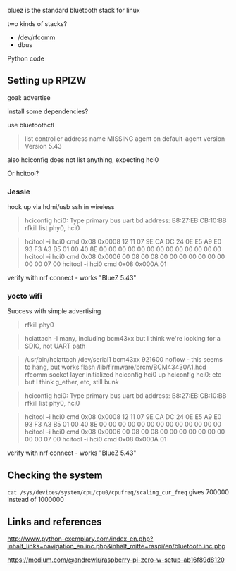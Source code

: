 bluez is the standard bluetooth stack for linux

two kinds of stacks?
- /dev/rfcomm
- dbus

Python code

## Setting up RPIZW
goal: advertise

install some dependencies?

use bluetoothctl

> list
controller address name MISSING
> agent on
> default-agent
> version
Version 5.43

also hciconfig does not list anything, expecting hci0



Or hcitool?

### Jessie
hook up via hdmi/usb
ssh in wireless

> hciconfig
hci0: Type primary bus uart
bd address: B8:27:EB:CB:10:BB
> rfkill list
phy0, hci0

> hcitool -i hci0 cmd 0x08 0x0008 12 11 07 9E CA DC 24 0E E5 A9 E0 93 F3 A3 B5 01 00 40 8E 00 00 00 00 00 00 00 00 00 00 00 00 00
> hcitool -i hci0 cmd 0x08 0x0006 00 08 00 08 00 00 00 00 00 00 00 00 00 07 00
> hcitool -i hci0 cmd 0x08 0x000A 01

verify with nrf connect - works "BlueZ 5.43"

### yocto wifi
Success with simple advertising

> rfkill
phy0

> hciattach -l
many, including bcm43xx
but I think we're looking for a SDIO, not UART path

> /usr/bin/hciattach /dev/serial1 bcm43xx 921600 noflow -
this seems to hang, but works
flash /lib/firmware/brcm/BCM43430A1.hcd
rfcomm socket layer initialized
> hciconfig hci0 up
> hciconfig
hci0: etc
but I think g_ether, etc, still bunk

> hciconfig
hci0: Type primary bus uart
bd address: B8:27:EB:CB:10:BB
> rfkill list
phy0, hci0

> hcitool -i hci0 cmd 0x08 0x0008 12 11 07 9E CA DC 24 0E E5 A9 E0 93 F3 A3 B5 01 00 40 8E 00 00 00 00 00 00 00 00 00 00 00 00 00
> hcitool -i hci0 cmd 0x08 0x0006 00 08 00 08 00 00 00 00 00 00 00 00 00 07 00
> hcitool -i hci0 cmd 0x08 0x000A 01

verify with nrf connect - works "BlueZ 5.43"

## Checking the system
``cat /sys/devices/system/cpu/cpu0/cpufreq/scaling_cur_freq`` gives 700000 instead of 1000000

## Links and references

http://www.python-exemplary.com/index_en.php?inhalt_links=navigation_en.inc.php&inhalt_mitte=raspi/en/bluetooth.inc.php

https://medium.com/@andrewlr/raspberry-pi-zero-w-setup-ab16f89d8120

